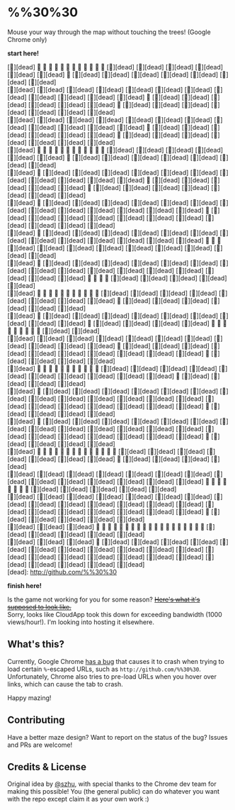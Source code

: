 %%30%30
=======

Mouse your way through the map without touching the trees! (Google Chrome only)

**start here!**

<!-- GAME -->
[🌲][dead]  🍭         🍭         🍭         🍭         🍭         🍭         🍭         🍭         🍭         🍭         🍭         🍭        [🌲][dead] [🌲][dead] [🌲][dead] [🌲][dead] [🌲][dead] [🌲][dead]  🍭        [🌲][dead] [🌲][dead] [🌲][dead] [🌲][dead] [🌲][dead] [🌲][dead] [🌲][dead]  
[🌲][dead] [🌲][dead] [🌲][dead] [🌲][dead] [🌲][dead] [🌲][dead] [🌲][dead] [🌲][dead] [🌲][dead] [🌲][dead] [🌲][dead] [🌲][dead]  🍭        [🌲][dead] [🌲][dead] [🌲][dead] [🌲][dead] [🌲][dead] [🌲][dead]  🍭        [🌲][dead] [🌲][dead] [🌲][dead] [🌲][dead] [🌲][dead] [🌲][dead] [🌲][dead]  
[🌲][dead] [🌲][dead] [🌲][dead] [🌲][dead] [🌲][dead] [🌲][dead] [🌲][dead] [🌲][dead] [🌲][dead] [🌲][dead] [🌲][dead] [🌲][dead]  🍭        [🌲][dead] [🌲][dead] [🌲][dead] [🌲][dead] [🌲][dead] [🌲][dead]  🍭        [🌲][dead] [🌲][dead] [🌲][dead] [🌲][dead] [🌲][dead] [🌲][dead] [🌲][dead]  
[🌲][dead]  🍭         🍭         🍭         🍭         🍭         🍭         🍭         🍭         🍭         🍭         🍭         🍭        [🌲][dead] [🌲][dead] [🌲][dead] [🌲][dead] [🌲][dead] [🌲][dead]  🍭        [🌲][dead] [🌲][dead] [🌲][dead] [🌲][dead] [🌲][dead] [🌲][dead] [🌲][dead]  
[🌲][dead]  🍭        [🌲][dead] [🌲][dead] [🌲][dead] [🌲][dead] [🌲][dead] [🌲][dead] [🌲][dead] [🌲][dead] [🌲][dead] [🌲][dead] [🌲][dead]  🍭        [🌲][dead] [🌲][dead] [🌲][dead] [🌲][dead] [🌲][dead]  🍭        [🌲][dead] [🌲][dead] [🌲][dead] [🌲][dead] [🌲][dead] [🌲][dead] [🌲][dead]  
[🌲][dead]  🍭        [🌲][dead] [🌲][dead] [🌲][dead] [🌲][dead] [🌲][dead] [🌲][dead] [🌲][dead] [🌲][dead] [🌲][dead] [🌲][dead] [🌲][dead] [🌲][dead] [🌲][dead]  🍭        [🌲][dead] [🌲][dead] [🌲][dead] [🌲][dead] [🌲][dead] [🌲][dead] [🌲][dead] [🌲][dead] [🌲][dead] [🌲][dead] [🌲][dead]  
[🌲][dead]  🍭        [🌲][dead] [🌲][dead] [🌲][dead] [🌲][dead] [🌲][dead] [🌲][dead] [🌲][dead] [🌲][dead] [🌲][dead] [🌲][dead] [🌲][dead] [🌲][dead] [🌲][dead]  🍭         🍭         🍭        [🌲][dead] [🌲][dead] [🌲][dead] [🌲][dead] [🌲][dead] [🌲][dead] [🌲][dead] [🌲][dead] [🌲][dead]  
[🌲][dead]  🍭        [🌲][dead] [🌲][dead] [🌲][dead] [🌲][dead] [🌲][dead] [🌲][dead] [🌲][dead] [🌲][dead] [🌲][dead] [🌲][dead] [🌲][dead] [🌲][dead] [🌲][dead] [🌲][dead] [🌲][dead] [🌲][dead]  🍭         🍭         🍭         🍭        [🌲][dead] [🌲][dead] [🌲][dead] [🌲][dead] [🌲][dead]  
[🌲][dead]  🍭         🍭         🍭         🍭         🍭         🍭         🍭         🍭         🍭         🍭         🍭        [🌲][dead] [🌲][dead] [🌲][dead] [🌲][dead] [🌲][dead] [🌲][dead] [🌲][dead] [🌲][dead]  🍭        [🌲][dead] [🌲][dead] [🌲][dead] [🌲][dead] [🌲][dead] [🌲][dead]  
[🌲][dead]  🍭        [🌲][dead] [🌲][dead] [🌲][dead] [🌲][dead] [🌲][dead] [🌲][dead] [🌲][dead] [🌲][dead] [🌲][dead]  🍭        [🌲][dead] [🌲][dead] [🌲][dead] [🌲][dead]  🍭         🍭         🍭         🍭         🍭         🍭         🍭         🍭         🍭        [🌲][dead] [🌲][dead]  
[🌲][dead] [🌲][dead] [🌲][dead] [🌲][dead] [🌲][dead] [🌲][dead] [🌲][dead] [🌲][dead] [🌲][dead] [🌲][dead] [🌲][dead]  🍭        [🌲][dead] [🌲][dead] [🌲][dead] [🌲][dead] [🌲][dead] [🌲][dead] [🌲][dead] [🌲][dead] [🌲][dead] [🌲][dead]  🍭        [🌲][dead] [🌲][dead] [🌲][dead] [🌲][dead]  
[🌲][dead]  🍭         🍭         🍭         🍭         🍭         🍭         🍭         🍭         🍭         🍭         🍭        [🌲][dead] [🌲][dead] [🌲][dead] [🌲][dead] [🌲][dead] [🌲][dead] [🌲][dead] [🌲][dead] [🌲][dead] [🌲][dead]  🍭        [🌲][dead] [🌲][dead] [🌲][dead] [🌲][dead]  
[🌲][dead]  🍭        [🌲][dead] [🌲][dead] [🌲][dead] [🌲][dead] [🌲][dead] [🌲][dead] [🌲][dead] [🌲][dead] [🌲][dead] [🌲][dead] [🌲][dead] [🌲][dead] [🌲][dead] [🌲][dead] [🌲][dead] [🌲][dead] [🌲][dead] [🌲][dead] [🌲][dead] [🌲][dead]  🍭        [🌲][dead] [🌲][dead] [🌲][dead] [🌲][dead]  
[🌲][dead]  🍭        [🌲][dead] [🌲][dead] [🌲][dead] [🌲][dead] [🌲][dead] [🌲][dead] [🌲][dead] [🌲][dead] [🌲][dead] [🌲][dead] [🌲][dead] [🌲][dead] [🌲][dead] [🌲][dead] [🌲][dead] [🌲][dead] [🌲][dead] [🌲][dead] [🌲][dead] [🌲][dead]  🍭        [🌲][dead] [🌲][dead] [🌲][dead] [🌲][dead]  
[🌲][dead]  🍭         🍭         🍭         🍭         🍭         🍭         🍭         🍭         🍭         🍭         🍭         🍭         🍭         🍭        [🌲][dead] [🌲][dead] [🌲][dead] [🌲][dead] [🌲][dead] [🌲][dead] [🌲][dead]  🍭        [🌲][dead] [🌲][dead] [🌲][dead] [🌲][dead]  
[🌲][dead] [🌲][dead] [🌲][dead] [🌲][dead] [🌲][dead] [🌲][dead] [🌲][dead] [🌲][dead] [🌲][dead] [🌲][dead] [🌲][dead] [🌲][dead] [🌲][dead] [🌲][dead]  🍭         🍭         🍭         🍭         🍭         🍭         🍭         🍭        [🌲][dead] [🌲][dead] [🌲][dead] [🌲][dead] [🌲][dead]  
[🌲][dead] [🌲][dead] [🌲][dead] [🌲][dead] [🌲][dead] [🌲][dead] [🌲][dead] [🌲][dead] [🌲][dead] [🌲][dead] [🌲][dead] [🌲][dead] [🌲][dead] [🌲][dead] [🌲][dead] [🌲][dead] [🌲][dead] [🌲][dead] [🌲][dead] [🌲][dead] [🌲][dead]  🍭        [🌲][dead] [🌲][dead] [🌲][dead] [🌲][dead] [🌲][dead]  
[🌲][dead] [🌲][dead] [🌲][dead]  🍭         🍭         🍭         🍭         🍭         🍭         🍭         🍭         🍭         🍭         🍭         🍭         🍭         🍭         🍭         🍭         🍭         🍭         🍭        [🌲][dead] [🌲][dead] [🌲][dead] [🌲][dead] [🌲][dead]  
[🌲][dead] [🌲][dead] [🌲][dead]  🍭        [🌲][dead] [🌲][dead] [🌲][dead] [🌲][dead] [🌲][dead] [🌲][dead] [🌲][dead] [🌲][dead] [🌲][dead] [🌲][dead] [🌲][dead] [🌲][dead] [🌲][dead] [🌲][dead] [🌲][dead] [🌲][dead] [🌲][dead] [🌲][dead] [🌲][dead] [🌲][dead] [🌲][dead] [🌲][dead] [🌲][dead]  
[dead]: http://github.com/%%30%30
<!-- GAME -->

**finish here!**

Is the game not working for you for some reason? [~~Here's what it's supposed to look like.~~](http://cl.ly/11153b1k3i3w)  
Sorry, looks like CloudApp took this down for exceeding bandwidth (1000 views/hour!). I'm looking into hosting it elsewhere.


What's this?
------------

Currently, Google Chrome [has a bug](https://code.google.com/p/chromium/issues/detail?id=533361) that causes it to crash when trying to load certain `%`-escaped URLs, such as `http://github.com/%%30%30`. Unfortunately, Chrome also tries to pre-load URLs when you hover over links, which can cause the tab to crash.

Happy mazing!


Contributing
------------

Have a better maze design? Want to report on the status of the bug? Issues and PRs are welcome!


Credits & License
-----------------

Original idea by [@szhu](http://github.com/szhu), with special thanks to the Chrome dev team for making this possible! You (the general public) can do whatever you want with the repo except claim it as your own work :)
